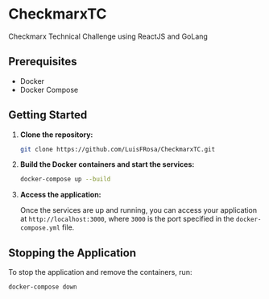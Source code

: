 # CheckmarxTC
Checkmarx Technical Challenge using ReactJS and GoLang

## Prerequisites

- Docker
- Docker Compose

## Getting Started

1. **Clone the repository:**

    ```bash
    git clone https://github.com/LuisFRosa/CheckmarxTC.git
    ```

2. **Build the Docker containers and start the services:**

    ```bash
    docker-compose up --build
    ```

3. **Access the application:**

    Once the services are up and running, you can access your application at `http://localhost:3000`, where `3000` is the port specified in the `docker-compose.yml` file.

## Stopping the Application

To stop the application and remove the containers, run:

```bash
docker-compose down